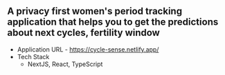 ## A privacy first women's period tracking application that helps you to get the predictions about next cycles, fertility window

- Application URL - https://cycle-sense.netlify.app/
- Tech Stack
  - NextJS, React, TypeScript
